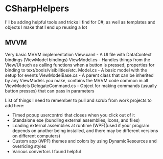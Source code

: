 # CSharpHelpers
I'll be adding helpful tools and tricks I find for C#, as well as templates and objects I make that I end up reusing a lot




## MVVM

Very basic MVVM implementation
View.xaml - A UI file with DataContext bindings (ViewModel bindings)
ViewModel.cs - Handles things from the View/UI such as calling functions when a button is pressed, properties for binding to text/bools/visibilities/etc.
Model.cs - A basic model with the setup for events
ViewModelBase.cs - A parent class that can be inherited by any ViewModels you make, contains the MVVM code common in all ViewModels
DelegateCommand.cs - Object for making commands (usually button presses) that can pass in parameters



List of things I need to remember to pull and scrub from work projects to add here:
 - Timed popup usercontrol that closes when you click out of it
 - Standalone exe (bundling external assemblies, icons, and files)
 - Loading external assemblies at runtime (WPF)(used if your program depends on another being installed, and there may be different versions on different computers)
 - Custom app (WPF) themes and colors by using DynamicResources and overriding styles
 - Various convertors I found helpful

